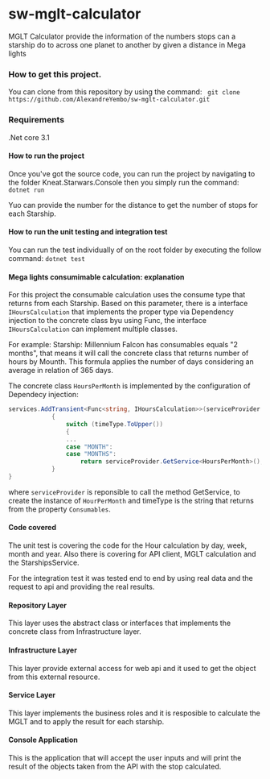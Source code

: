 # sw-mglt-calculator
MGLT Calculator provide the information of the numbers stops can a starship do to across one planet to another by given a distance in Mega lights

### How to get this project.
You can clone from this repository by using the command:
``` git clone https://github.com/AlexandreYembo/sw-mglt-calculator.git```

### Requirements
.Net core 3.1


#### How to run the project
Once  you've got the source code, you can run the project by navigating to the folder Kneat.Starwars.Console then you simply run the command:
```dotnet run```

Yuo can provide the number for the distance to get the number of stops for each Starship.


#### How to run the unit testing and integration test
You can run the test individually of on the root folder by executing the follow command:
```dotnet test```

#### Mega lights consumimable calculation: explanation
For this project the consumable calculation uses the consume type that returns from each Starship. Based on this parameter, there is a interface ```IHoursCalculation``` that implements the proper type via Dependency injection to the concrete class byu using Func, the interface ```IHoursCalculation``` can implement multiple classes.

For example: Starship: Millennium Falcon has consumables equals "2 months", that means it will call the concrete class that returns number of hours by Mounth. This formula applies the number of days considering an average in relation of 365 days.

The concrete class ```HoursPerMonth``` is implemented by the configuration of Dependecy injection:
```c#
services.AddTransient<Func<string, IHoursCalculation>>(serviceProvider => timeType =>
            {
                switch (timeType.ToUpper())
                {
                ...
                case "MONTH":
                case "MONTHS":
                    return serviceProvider.GetService<HoursPerMonth>();
            }
}
```
where ```serviceProvider``` is reponsible to call the method GetService, to create the instance of ```HourPerMonth``` and timeType is the string that returns from the property ```Consumables```.

#### Code covered
The unit test is covering the code for the Hour calculation by day, week, month and year. Also there is covering for API client, MGLT calculation and the StarshipsService.

For the integration test it was tested end to end by using real data and the request to api and providing the real results.


#### Repository Layer
This layer uses the abstract class or interfaces that implements the concrete class from Infrastructure layer.

#### Infrastructure Layer
This layer provide external access for web api and it used to get the object from this external resource.

#### Service Layer
This layer implements the business roles and it is resposible to calculate the MGLT and to apply the result for each starship.


#### Console Application
This is the application that will accept the user inputs and will print the result of the objects taken from the API with the stop calculated.